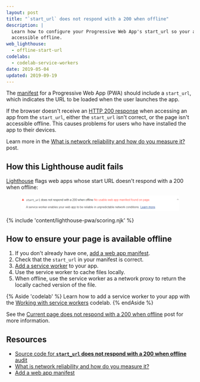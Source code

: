 ```yaml
---
layout: post
title: "`start_url` does not respond with a 200 when offline"
description: |
  Learn how to configure your Progressive Web App's start_url so your app is
  accessible offline.
web_lighthouse:
  - offline-start-url
codelabs:
  - codelab-service-workers
date: 2019-05-04
updated: 2019-09-19
---
```


The [manifest](/add-manifest) for a Progressive Web App (PWA) should include a `start_url`,
which indicates the URL to be loaded when the user launches the app.

If the browser doesn't receive an
[HTTP&nbsp;200 response](https://developer.mozilla.org/en-US/docs/Web/HTTP/Status#Successful_responses)
when accessing an app from the `start_url`,
either the `start_url` isn't correct, or the page isn't accessible offline.
This causes problems for users who have installed the app to their devices.

Learn more in the [What is network reliability and how do you measure it?](/network-connections-unreliable/) post.

## How this Lighthouse audit fails

[Lighthouse](https://developers.google.com/web/tools/lighthouse/)
flags web apps whose start URL doesn't respond with a 200 when offline:

<figure class="w-figure">
  <img class="w-screenshot" src="offline-start-url.png" alt="Lighthouse audit showing start URL doesn't respond with 200 when offline">
</figure>

{% include 'content/lighthouse-pwa/scoring.njk' %}

## How to ensure your page is available offline

1. If you don't already have one, [add a web app manifest](/add-manifest/).
1. Check that the `start_url` in your manifest is correct.
1. [Add a service worker](https://developers.google.com/web/fundamentals/primers/service-workers) to your app.
1. Use the service worker to cache files locally.
1. When offline, use the service worker as a network proxy to return the locally cached version of the file.

{% Aside 'codelab' %}
Learn how to add a service worker to your app
with the [Working with service workers](/codelab-service-workers) codelab.
{% endAside %}

See the [Current page does not respond with a 200 when offline](/works-offline)
post for more information.

## Resources

- [Source code for **`start_url` does not respond with a 200 when offline** audit](https://github.com/GoogleChrome/lighthouse/blob/master/lighthouse-core/audits/offline-start-url.js)
- [What is network reliability and how do you measure it?](/network-connections-unreliable/)
- [Add a web app manifest](/add-manifest/)
